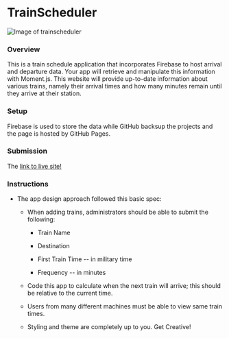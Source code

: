 # TrainScheduler

![Image of trainscheduler](https://puu.sh/DwIQs/33d9207ced.png)

### Overview
This is a train schedule application that incorporates Firebase to host arrival and departure data. Your app will retrieve and manipulate this information with Moment.js. This website will provide up-to-date information about various trains, namely their arrival times and how many minutes remain until they arrive at their station.


### Setup

Firebase is used to store the data while GitHub backsup the projects and the page is hosted by GitHub Pages.

### Submission 

The [link to live site!](https://dpete016.github.io/TrainScheduler/)

### Instructions

* The app design approach followed this basic spec:
  
  * When adding trains, administrators should be able to submit the following:
    
    * Train Name
    
    * Destination 
    
    * First Train Time -- in military time
    
    * Frequency -- in minutes
  
  * Code this app to calculate when the next train will arrive; this should be relative to the current time.
  
  * Users from many different machines must be able to view same train times.
  
  * Styling and theme are completely up to you. Get Creative!
